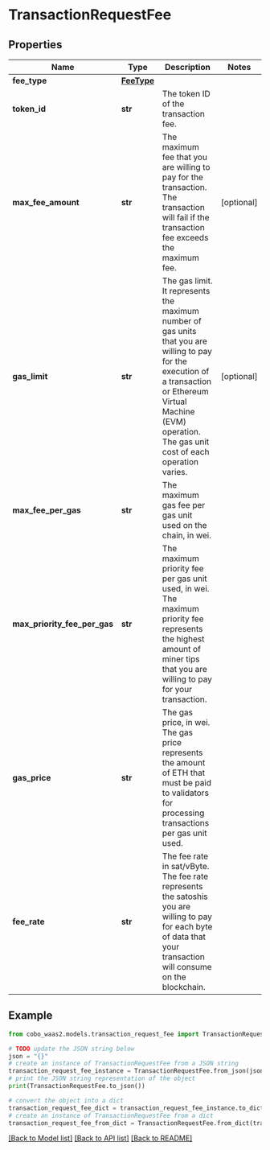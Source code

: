 # TransactionRequestFee


## Properties

Name | Type | Description | Notes
------------ | ------------- | ------------- | -------------
**fee_type** | [**FeeType**](FeeType.md) |  | 
**token_id** | **str** | The token ID of the transaction fee. | 
**max_fee_amount** | **str** | The maximum fee that you are willing to pay for the transaction. The transaction will fail if the transaction fee exceeds the maximum fee. | [optional] 
**gas_limit** | **str** | The gas limit. It represents the maximum number of gas units that you are willing to pay for the execution of a transaction or Ethereum Virtual Machine (EVM) operation. The gas unit cost of each operation varies. | [optional] 
**max_fee_per_gas** | **str** | The maximum gas fee per gas unit used on the chain, in wei. | 
**max_priority_fee_per_gas** | **str** | The maximum priority fee per gas unit used, in wei. The maximum priority fee represents the highest amount of miner tips that you are willing to pay for your transaction. | 
**gas_price** | **str** | The gas price, in wei. The gas price represents the amount of ETH that must be paid to validators for processing transactions per gas unit used. | 
**fee_rate** | **str** | The fee rate in sat/vByte. The fee rate represents the satoshis you are willing to pay for each byte of data that your transaction will consume on the blockchain. | 

## Example

```python
from cobo_waas2.models.transaction_request_fee import TransactionRequestFee

# TODO update the JSON string below
json = "{}"
# create an instance of TransactionRequestFee from a JSON string
transaction_request_fee_instance = TransactionRequestFee.from_json(json)
# print the JSON string representation of the object
print(TransactionRequestFee.to_json())

# convert the object into a dict
transaction_request_fee_dict = transaction_request_fee_instance.to_dict()
# create an instance of TransactionRequestFee from a dict
transaction_request_fee_from_dict = TransactionRequestFee.from_dict(transaction_request_fee_dict)
```
[[Back to Model list]](../README.md#documentation-for-models) [[Back to API list]](../README.md#documentation-for-api-endpoints) [[Back to README]](../README.md)


